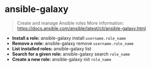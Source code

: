 # ansible-galaxy
> Create and manage Ansible roles
> More information: <https://docs.ansible.com/ansible/latest/cli/ansible-galaxy.html>
- **Install a role:**
ansible-galaxy install `username.role_name`
- **Remove a role:**
ansible-galaxy remove `username.role_name`
- **List installed roles:**
ansible-galaxy list
- **Search for a given role:**
ansible-galaxy search `role_name`
- **Create a new role:**
ansible-galaxy init `role_name`
